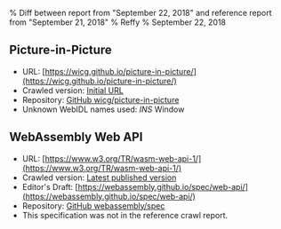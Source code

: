 % Diff between report from "September 22, 2018" and reference report from "September 21, 2018"
% Reffy
% September 22, 2018

## Picture-in-Picture

- URL: [https://wicg.github.io/picture-in-picture/](https://wicg.github.io/picture-in-picture/)
- Crawled version: [Initial URL](https://wicg.github.io/picture-in-picture/)
- Repository: [GitHub wicg/picture-in-picture](https://github.com/wicg/picture-in-picture)
- Unknown WebIDL names used: *INS* Window


## WebAssembly Web API

- URL: [https://www.w3.org/TR/wasm-web-api-1/](https://www.w3.org/TR/wasm-web-api-1/)
- Crawled version: [Latest published version](https://www.w3.org/TR/2018/WD-wasm-web-api-1-20180904/)
- Editor's Draft: [https://webassembly.github.io/spec/web-api/](https://webassembly.github.io/spec/web-api/)
- Repository: [GitHub webassembly/spec](https://github.com/webassembly/spec)
- This specification was not in the reference crawl report.


